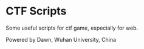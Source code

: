 # CTF Scripts

Some useful scripts for ctf game, especially for web.

Powered by Dawn, Wuhan University, China
